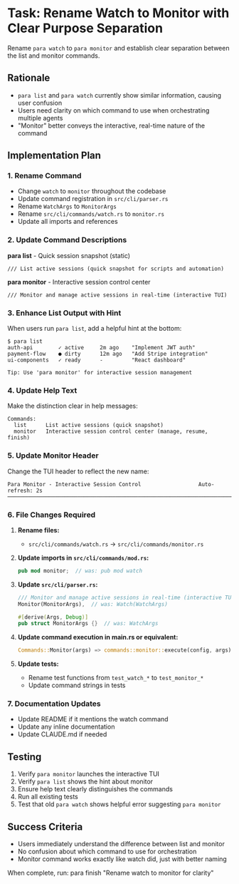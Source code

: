 # Task: Rename Watch to Monitor with Clear Purpose Separation

Rename `para watch` to `para monitor` and establish clear separation between the list and monitor commands.

## Rationale
- `para list` and `para watch` currently show similar information, causing user confusion
- Users need clarity on which command to use when orchestrating multiple agents
- "Monitor" better conveys the interactive, real-time nature of the command

## Implementation Plan

### 1. Rename Command
- Change `watch` to `monitor` throughout the codebase
- Update command registration in `src/cli/parser.rs`
- Rename `WatchArgs` to `MonitorArgs`
- Rename `src/cli/commands/watch.rs` to `monitor.rs`
- Update all imports and references

### 2. Update Command Descriptions

**para list** - Quick session snapshot (static)
```
/// List active sessions (quick snapshot for scripts and automation)
```

**para monitor** - Interactive session control center
```
/// Monitor and manage active sessions in real-time (interactive TUI)
```

### 3. Enhance List Output with Hint
When users run `para list`, add a helpful hint at the bottom:
```
$ para list
auth-api        ✓ active     2m ago    "Implement JWT auth"
payment-flow    ● dirty      12m ago   "Add Stripe integration"
ui-components   ✓ ready      -         "React dashboard"

Tip: Use 'para monitor' for interactive session management
```

### 4. Update Help Text
Make the distinction clear in help messages:

```
Commands:
  list      List active sessions (quick snapshot)
  monitor   Interactive session control center (manage, resume, finish)
```

### 5. Update Monitor Header
Change the TUI header to reflect the new name:
```
Para Monitor - Interactive Session Control                  Auto-refresh: 2s
────────────────────────────────────────────────────────────────────────────
```

### 6. File Changes Required

1. **Rename files:**
   - `src/cli/commands/watch.rs` → `src/cli/commands/monitor.rs`

2. **Update imports in `src/cli/commands/mod.rs`:**
   ```rust
   pub mod monitor;  // was: pub mod watch
   ```

3. **Update `src/cli/parser.rs`:**
   ```rust
   /// Monitor and manage active sessions in real-time (interactive TUI)
   Monitor(MonitorArgs),  // was: Watch(WatchArgs)
   
   #[derive(Args, Debug)]
   pub struct MonitorArgs {}  // was: WatchArgs
   ```

4. **Update command execution in main.rs or equivalent:**
   ```rust
   Commands::Monitor(args) => commands::monitor::execute(config, args),
   ```

5. **Update tests:**
   - Rename test functions from `test_watch_*` to `test_monitor_*`
   - Update command strings in tests

### 7. Documentation Updates
- Update README if it mentions the watch command
- Update any inline documentation
- Update CLAUDE.md if needed

## Testing
1. Verify `para monitor` launches the interactive TUI
2. Verify `para list` shows the hint about monitor
3. Ensure help text clearly distinguishes the commands
4. Run all existing tests
5. Test that old `para watch` shows helpful error suggesting `para monitor`

## Success Criteria
- Users immediately understand the difference between list and monitor
- No confusion about which command to use for orchestration
- Monitor command works exactly like watch did, just with better naming

When complete, run: para finish "Rename watch to monitor for clarity"